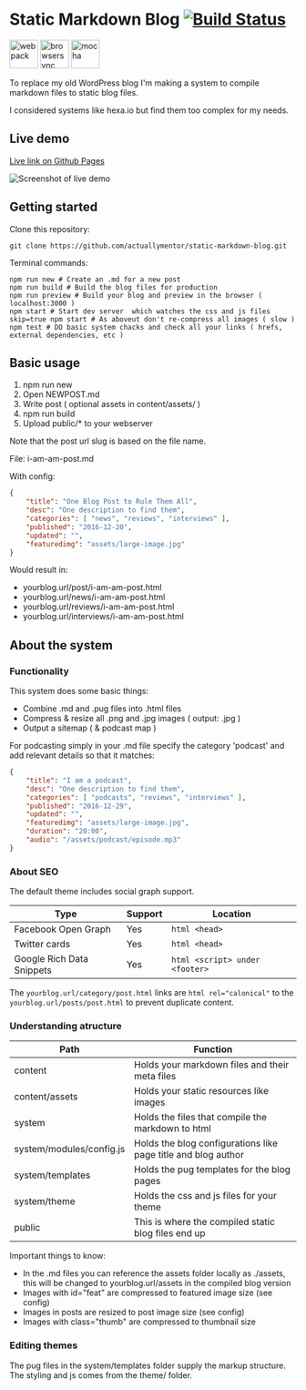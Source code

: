 # Static Markdown Blog [![Build Status](https://travis-ci.org/actuallymentor/static-markdown-blog.svg?branch=master)](https://travis-ci.org/actuallymentor/static-markdown-blog)

<img height="50px" alt="webpack" src="http://i.imgur.com/ZtANAeL.png" />
<img height="50px" alt="browsersync" src="http://i.imgur.com/L5peje9.png" />
<img height="50px" alt="mocha" src="http://i.imgur.com/yo9d9Qe.png" />

To replace my old WordPress blog I'm making a system to compile markdown files to static blog files.

I considered systems like hexa.io but find them too complex for my needs.

## Live demo

[Live link on Github Pages]( https://actuallymentor.github.io/static-markdown-blog/ )

![Screenshot of live demo]( ./content/assets/screenshot-blog.jpg )

## Getting started

Clone this repository:

```shell
git clone https://github.com/actuallymentor/static-markdown-blog.git
```

Terminal commands:

```shell
npm run new # Create an .md for a new post
npm run build # Build the blog files for production
npm run preview # Build your blog and preview in the browser ( localhost:3000 )
npm start # Start dev server  which watches the css and js files
skip=true npm start # As aboveut don't re-compress all images ( slow )
npm test # DO basic system chacks and check all your links ( hrefs, external dependencies, etc )
```

## Basic usage

1. npm run new
2. Open NEWPOST.md
3. Write post ( optional assets in content/assets/ )
4. npm run build
5. Upload public/* to your webserver

Note that the post url slug is based on the file name.

File: i-am-am-post.md

With config:

```json
{
    "title": "One Blog Post to Rule Them All",
    "desc": "One description to find them",
    "categories": [ "news", "reviews", "interviews" ],
    "published": "2016-12-20",
    "updated": "",
    "featuredimg": "assets/large-image.jpg"
}
```

Would result in:

- yourblog.url/post/i-am-am-post.html
- yourblog.url/news/i-am-am-post.html
- yourblog.url/reviews/i-am-am-post.html
- yourblog.url/interviews/i-am-am-post.html

## About the system

### Functionality

This system does some basic things:

- Combine .md and .pug files into .html files
- Compress & resize all .png and .jpg images ( output: .jpg )
- Output a sitemap ( & podcast map )

For podcasting simply in your .md file specify the category 'podcast' and add relevant details so that it matches:

```json
{
    "title": "I am a podcast",
    "desc": "One description to find them",
    "categories": [ "podcasts", "reviews", "interviews" ],
    "published": "2016-12-29",
    "updated": "",
    "featuredimg": "assets/large-image.jpg",
    "duration": "20:00",
    "audio": "/assets/podcast/episode.mp3"
}
```

### About SEO

The default theme includes social graph support.

| Type | Support | Location |
| ---- | ------- | -------- |
| Facebook Open Graph | Yes | ```html <head> ```
| Twitter cards | Yes | ```html <head> ```
| Google Rich Data Snippets | Yes | ```html <script> under <footer> ```

The ```yourblog.url/category/post.html``` links are ```html rel="calonical"``` to the ```yourblog.url/posts/post.html``` to prevent duplicate content.

### Understanding atructure

| Path | Function |
| ------ | -------- |
| content | Holds your markdown files and their meta files
| content/assets | Holds your static resources like images
| system | Holds the files that compile the markdown to html
| system/modules/config.js | Holds the blog configurations like page title and blog author
| system/templates | Holds the pug templates for the blog pages
| system/theme | Holds the css and js files for your theme
| public | This is where the compiled static blog files end up

Important things to know:

- In the .md files you can reference the assets folder locally as ./assets, this will be changed to yourblog.url/assets in the compiled blog version
- Images with id="feat" are compressed to featured image size (see config)
- Images in posts are resized to post image size (see config)
- Images with class="thumb" are compressed to thumbnail size

### Editing themes

The pug files in the system/templates folder supply the markup structure. The styling and js comes from the theme/ folder.